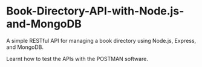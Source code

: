 # Book-Directory-API-with-Node.js-and-MongoDB
A simple RESTful API for managing a book directory using Node.js, Express, and MongoDB.

Learnt how to test the APIs with the POSTMAN software.
